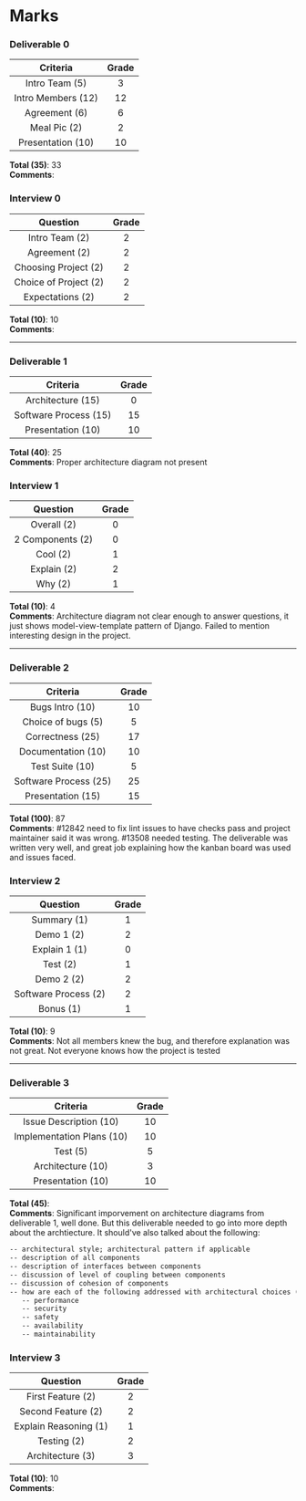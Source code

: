 # Marks

### Deliverable 0

| Criteria | Grade |
| :-------: | :-----: |
| Intro Team (5) | 3 | 
| Intro Members (12) | 12 |  
| Agreement (6) | 6 |  
| Meal Pic (2) | 2 |  
| Presentation (10) | 10 | 

**Total (35)**: 33  
**Comments**:  

### Interview 0

| Question | Grade |
| :-------: | :-----: |
| Intro Team (2) | 2  |
| Agreement (2) | 2 |
| Choosing Project (2) | 2 |  
| Choice of Project (2) | 2 |  
| Expectations (2) | 2 |  

**Total (10)**: 10  
**Comments**:  

----------------

### Deliverable 1

| Criteria | Grade |
| :-------: | :-----: |
| Architecture (15) | 0 |  
| Software Process (15) | 15 |  
| Presentation (10) | 10 |  

**Total (40)**: 25  
**Comments**:  Proper architecture diagram not present  

### Interview 1

| Question | Grade |
| :-------: | :-----: |
| Overall (2) | 0 |  
| 2 Components (2) | 0 |  
| Cool (2) | 1 |  
| Explain (2) | 2 |  
| Why (2) | 1 |  

**Total (10)**: 4  
**Comments**: Architecture diagram not clear enough to answer questions, it just shows model-view-template pattern of Django. Failed to mention interesting design in the project.    

-----------------

### Deliverable 2

| Criteria | Grade |
| :-------: | :-----: |
| Bugs Intro (10) | 10 |  
| Choice of bugs (5) | 5 |  
| Correctness (25) | 17 |  
| Documentation (10) | 10 |
| Test Suite (10) | 5 | 
| Software Process (25) | 25 |
| Presentation (15) | 15 |

**Total (100)**: 87  
**Comments**: #12842 need to fix lint issues to have checks pass and project maintainer said it was wrong. #13508 needed testing. The deliverable was written very well, and great job explaining how the kanban board was used and issues faced.  

### Interview 2

| Question | Grade |
| :-------: | :-----: |
| Summary (1) | 1 |  
| Demo 1 (2) | 2 |  
| Explain 1 (1) | 0 |  
| Test (2) | 1 |  
| Demo 2 (2) | 2 |  
| Software Process (2) | 2 | 
| Bonus (1) | 1 |

**Total (10)**: 9   
**Comments**: Not all members knew the bug, and therefore explanation was not great. Not everyone knows how the project is tested  

-----------------

### Deliverable 3

| Criteria | Grade |
| :-------: | :-----: |
| Issue Description (10) | 10 |  
| Implementation Plans (10) | 10 |  
| Test (5) | 5 |  
| Architecture (10) | 3 |
| Presentation (10) | 10 |  

**Total (45)**:   
**Comments**: Significant imporvement on architecture diagrams from deliverable 1, well done. But this deliverable needed to go into more depth about the archtiecture. It should've also talked about the following:

```txt
-- architectural style; architectural pattern if applicable
-- description of all components
-- description of interfaces between components
-- discussion of level of coupling between components
-- discussion of cohesion of components
-- how are each of the following addressed with architectural choices (if applicable)
   -- performance
   -- security
   -- safety
   -- availability
   -- maintainability
```

### Interview 3

| Question | Grade |
| :-------: | :-----: |
| First Feature (2) | 2 |  
| Second Feature (2) | 2 |  
| Explain Reasoning (1) | 1 |  
| Testing (2) | 2 |  
| Architecture (3) | 3 |  

**Total (10)**: 10   
**Comments**:   

